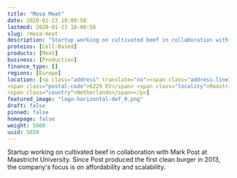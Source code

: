 ```yaml
---
title: "Mosa Meat"
date: 2020-01-23 18:09:58
lastmod: 2020-01-23 18:09:58
slug: /mosa-meat
description: "Startup working on cultivated beef in collaboration with Mark Post at Maastricht University. Since Post produced the first clean burger in 2013, the company's focus is on affordability and scalability."
proteins: [Cell-Based]
products: [Meat]
business: [Production]
finance_type: []
regions: [Europe]
location: [<p class="address" translate="no"><span class="address-line1">Oxfordlaan</span><br>
<span class="postal-code">6229 EV</span> <span class="locality">Maastricht</span><br>
<span class="country">Netherlands</span></p>]
featured_image: "logo-horizontal-def_0.png"
draft: false
pinned: false
homepage: false
weight: 5000
uuid: 5820
---
```

<p>Startup working on cultivated beef in collaboration with Mark Post at Maastricht University. Since Post produced the first clean burger in 2013, the company's focus is on affordability and scalability.</p>
